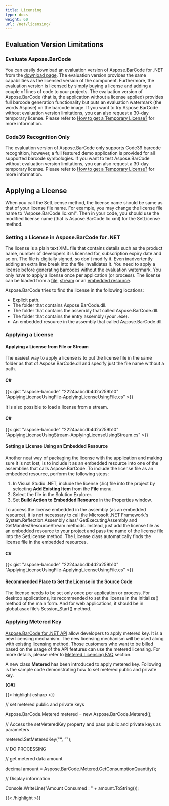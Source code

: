 ```yaml
---
title: Licensing
type: docs
weight: 60
url: /net/licensing/
---
```


## **Evaluation Version Limitations**
### **Evaluate Aspose.BarCode**
You can easily download an evaluation version of Aspose.BarCode for .NET from the [download page](https://www.nuget.org/packages/Aspose.barcode/). The evaluation version provides the same capabilities as the licensed version of the component. Furthermore, the evaluation version is licensed by simply buying a license and adding a couple of lines of code to your projects. The evaluation version of Aspose.BarCode (that is, the application without a license applied) provides full barcode generation functionality but puts an evaluation watermark (the words Aspose) on the barcode image. If you want to try Aspose.BarCode without evaluation version limitations, you can also request a 30-day temporary license. Please refer to [How to get a Temporary License?](https://purchase.aspose.com/temporary-license) for more information.
### **Code39 Recognition Only**
The evaluation version of Aspose.BarCode only supports Code39 barcode recognition, however, a full featured demo application is provided for all supported barcode symbologies. If you want to test Aspose.BarCode without evaluation version limitations, you can also request a 30-day temporary license. Please refer to [How to get a Temporary License?](https://purchase.aspose.com/temporary-license) for more information.
## **Applying a License**
When you call the SetLicense method, the license name should be same as that of your license file name. For example, you may change the license file name to "Aspose.BarCode.lic.xml". Then in your code, you should use the modified license name (that is Aspose.BarCode.lic.xml) for the SetLicense method.
### **Setting a License in Aspose.BarCode for .NET**
The license is a plain text XML file that contains details such as the product name, number of developers it is licensed for, subscription expiry date and so on. The file is digitally signed, so don't modify it. Even inadvertently adding an extra line break into the file invalidates it. You need to apply a license before generating barcodes without the evaluation watermark. You only have to apply a license once per application (or process). The license can be loaded from a [file](http://www.aspose.com/docs/display/barcodenet/Licensing#Licensing-ApplyingaLicensefromFileorStream), [stream](http://www.aspose.com/docs/display/barcodenet/Licensing#Licensing-ApplyingaLicensefromFileorStream) or an [embedded resource](http://www.aspose.com/docs/display/barcodenet/Licensing#Licensing-SettingaLicenseUsinganEmbeddedResource).

Aspose.BarCode tries to find the license in the following locations:

- Explicit path.
- The folder that contains Aspose.BarCode.dll.
- The folder that contains the assembly that called Aspose.BarCode.dll.
- The folder that contains the entry assembly (your .exe).
- An embedded resource in the assembly that called Aspose.BarCode.dll.
### **Applying a License**
#### **Applying a License from File or Stream**
The easiest way to apply a license is to put the license file in the same folder as that of Aspose.BarCode.dll and specify just the file name without a path.
#### **C#**
{{< gist "aspose-barcode" "2224aabcdb4d2a259b10" "ApplyingLicenseUsingFile-ApplyingLicenseUsingFile.cs" >}}



It is also possible to load a license from a stream.
#### **C#**
{{< gist "aspose-barcode" "2224aabcdb4d2a259b10" "ApplyingLicenseUsingStream-ApplyingLicenseUsingStream.cs" >}}


#### **Setting a License Using an Embedded Resource**
Another neat way of packaging the license with the application and making sure it is not lost, is to include it as an embedded resource into one of the assemblies that calls Aspose.BarCode. To include the license file as an embedded resource, perform the following steps:

1. In Visual Studio .NET, include the license (.lic) file into the project by selecting **Add Existing Item** from the **File** menu.
1. Select the file in the Solution Explorer.
1. Set **Build Action to Embedded Resource** in the Properties window.

To access the license embedded in the assembly (as an embedded resource), it is not necessary to call the Microsoft .NET Framework's System.Reflection.Assembly class' GetExecutingAssembly and GetManifestResourceStream methods. Instead, just add the license file as an embedded resource to your project and pass the name of the license file into the SetLicense method. The License class automatically finds the license file in the embedded resources.
#### **C#**
{{< gist "aspose-barcode" "2224aabcdb4d2a259b10" "ApplyingLicenseUsingFile-ApplyingLicenseUsingFile.cs" >}}
#### **Recommended Place to Set the License in the Source Code**
The license needs to be set only once per application or process. For desktop applications, its recommended to set the license in the Initialize() method of the main form. And for web applications, it should be in global.asax file’s Session_Start() method.
### **Applying Metered Key**
[Aspose.BarCode for .NET API](/barcode/net/) allow developers to apply metered key. It is a new licensing mechanism. The new licensing mechanism will be used along with existing licensing method. Those customers who want to be billed based on the usage of the API features can use the metered licensing. For more details, please refer to [Metered Licensing FAQ](https://purchase.aspose.com/faqs/licensing/metered) section.

A new class **Metered** has been introduced to apply metered key. Following is the sample code demonstrating how to set metered public and private key.

**[C#]**

{{< highlight csharp >}}

 // set metered public and private keys

Aspose.BarCode.Metered metered = new Aspose.BarCode.Metered();

// Access the setMeteredKey property and pass public and private keys as parameters

metered.SetMeteredKey("*****", "*****");

// DO PROCESSING

// get metered data amount

decimal amount = Aspose.BarCode.Metered.GetConsumptionQuantity();

// Display information

Console.WriteLine("Amount Consumed : " + amount.ToString());


{{< /highlight >}}
